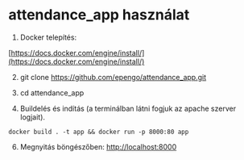 # attendance_app használat

1. Docker telepítés:

[https://docs.docker.com/engine/install/](https://docs.docker.com/engine/install/)

2. git clone https://github.com/epengo/attendance_app.git

3. cd attendance_app

4. Buildelés és indítás (a terminálban látni fogjuk az apache szerver logjait).
```
docker build . -t app && docker run -p 8000:80 app
```

6. Megnyitás böngészőben: [http://localhost:8000](http://localhost:8000)



